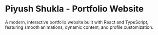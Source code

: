 # Piyush Shukla - Portfolio Website

A modern, interactive portfolio website built with React and TypeScript, featuring smooth animations, dynamic content, and profile customization.
